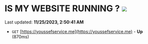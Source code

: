 # IS MY WEBSITE RUNNING ? [![](https://img.shields.io/static/v1?label=Sponsor&message=%E2%9D%A4&logo=GitHub&color=%23fe8e86)](https://github.com/sponsors/<username>)

Last updated: **11/25/2023, 2:50:41 AM**

- `GET` [https://youssefservice.me](https://youssefservice.me) - **Up** (870ms)
